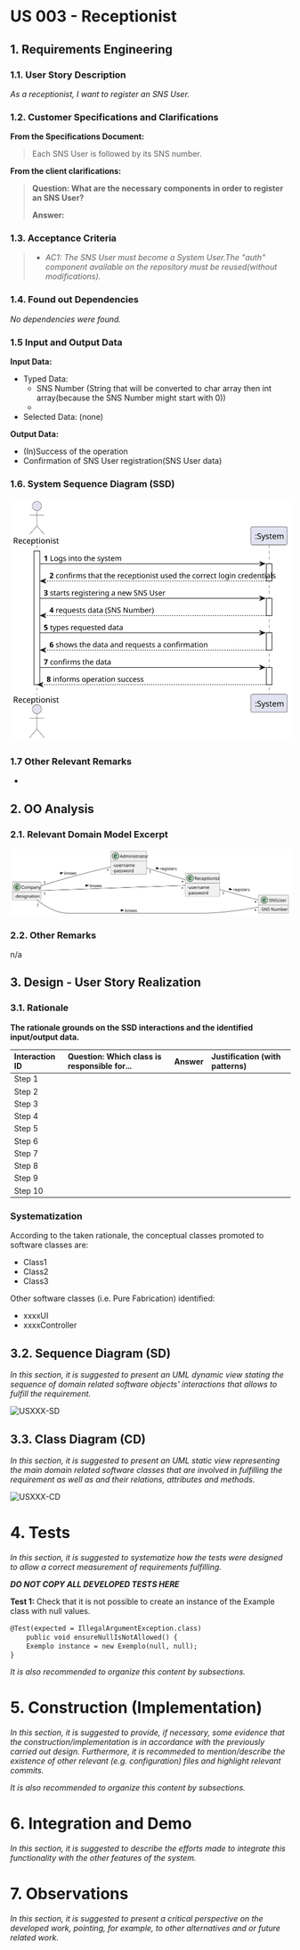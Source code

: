 # US 003 - Receptionist

## 1. Requirements Engineering

### 1.1. User Story Description

*As a receptionist, I want to register an SNS User.*

### 1.2. Customer Specifications and Clarifications 

**From the Specifications Document:**


> Each SNS User is followed by its SNS number.



**From the client clarifications:**


> **Question: What are the necessary components in order to register an SNS User?** 
>
> **Answer:**

### 1.3. Acceptance Criteria

> - *AC1: The SNS User must become a System User.The "auth" component available on the repository must be reused(without modifications).*

### 1.4. Found out Dependencies

*No dependencies were found.*

### 1.5 Input and Output Data

**Input Data:**
* Typed Data:
    * SNS Number (String that will be converted to char array then int array(because the SNS Number might start with 0)) 
    * 
* Selected Data: (none)

**Output Data:**
* (In)Success of the operation
* Confirmation of SNS User registration(SNS User data)

### 1.6. System Sequence Diagram (SSD)

![US003_SSD](US003_SSD.svg)


### 1.7 Other Relevant Remarks

-

## 2. OO Analysis

### 2.1. Relevant Domain Model Excerpt 

![US003_MD](US003_MD.svg)

### 2.2. Other Remarks

n/a


## 3. Design - User Story Realization 

### 3.1. Rationale

**The rationale grounds on the SSD interactions and the identified input/output data.**

| Interaction ID | Question: Which class is responsible for... | Answer  | Justification (with patterns)  |
|:-------------  |:--------------------- |:------------|:---------------------------- |
| Step 1  		 |							 |             |                              |
| Step 2  		 |							 |             |                              |
| Step 3  		 |							 |             |                              |
| Step 4  		 |							 |             |                              |
| Step 5  		 |							 |             |                              |
| Step 6  		 |							 |             |                              |              
| Step 7  		 |							 |             |                              |
| Step 8  		 |							 |             |                              |
| Step 9  		 |							 |             |                              |
| Step 10  		 |							 |             |                              |  


### Systematization ##

According to the taken rationale, the conceptual classes promoted to software classes are: 

 * Class1
 * Class2
 * Class3

Other software classes (i.e. Pure Fabrication) identified: 
 * xxxxUI  
 * xxxxController

## 3.2. Sequence Diagram (SD)

*In this section, it is suggested to present an UML dynamic view stating the sequence of domain related software objects' interactions that allows to fulfill the requirement.* 

![USXXX-SD](USXXX-SD.svg)

## 3.3. Class Diagram (CD)

*In this section, it is suggested to present an UML static view representing the main domain related software classes that are involved in fulfilling the requirement as well as and their relations, attributes and methods.*

![USXXX-CD](USXXX-CD.svg)

# 4. Tests 
*In this section, it is suggested to systematize how the tests were designed to allow a correct measurement of requirements fulfilling.* 

**_DO NOT COPY ALL DEVELOPED TESTS HERE_**

**Test 1:** Check that it is not possible to create an instance of the Example class with null values. 

	@Test(expected = IllegalArgumentException.class)
		public void ensureNullIsNotAllowed() {
		Exemplo instance = new Exemplo(null, null);
	}

*It is also recommended to organize this content by subsections.* 

# 5. Construction (Implementation)

*In this section, it is suggested to provide, if necessary, some evidence that the construction/implementation is in accordance with the previously carried out design. Furthermore, it is recommeded to mention/describe the existence of other relevant (e.g. configuration) files and highlight relevant commits.*

*It is also recommended to organize this content by subsections.* 

# 6. Integration and Demo 

*In this section, it is suggested to describe the efforts made to integrate this functionality with the other features of the system.*


# 7. Observations

*In this section, it is suggested to present a critical perspective on the developed work, pointing, for example, to other alternatives and or future related work.*





